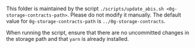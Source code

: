 This folder is maintained by the script `./scripts/update_abis.sh <0g-storage-contracts-path>`. Please do not modify it manually. The default value for `0g-storage-contracts-path` is `../0g-storage-contracts`.

When running the script, ensure that there are no uncommitted changes in the storage path and that `yarn` is already installed.